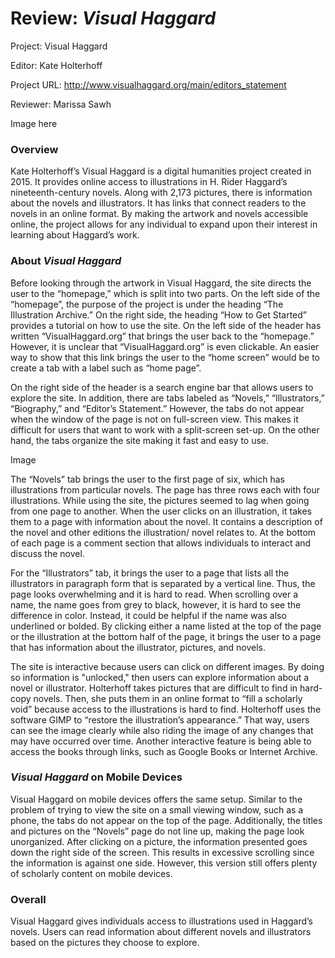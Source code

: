 # Review: _Visual  Haggard_

Project: Visual Haggard

Editor: Kate Holterhoff

Project URL: http://www.visualhaggard.org/main/editors_statement

Reviewer: Marissa Sawh

Image here

### Overview

Kate Holterhoff’s Visual Haggard is a digital humanities project created in 2015. It provides online access to illustrations in H. Rider Haggard’s nineteenth-century novels. Along with 2,173 pictures, there is information about the novels and illustrators. It has links that connect readers to the novels in an online format. By making the artwork and novels accessible online, the project allows for any individual to expand upon their interest in learning about Haggard’s work.

### About _Visual Haggard_

Before looking through the artwork in Visual Haggard, the site directs the user to the “homepage,” which is split into two parts. On the left side of the “homepage”, the purpose of the project is under the heading “The Illustration Archive.” On the right side, the heading “How to Get Started” provides a tutorial on how to use the site. On the left side of the header has written “VisualHaggard.org” that brings the user back to the “homepage.” However, it is unclear that “VisualHaggard.org” is even clickable. An easier way to show that this link brings the user to the “home screen” would be to create a tab with a label such as “home page”.

On the right side of the header is a search engine bar that allows users to explore the site. In addition, there are tabs labeled as “Novels,” “Illustrators,” “Biography,” and “Editor’s Statement.” However, the tabs do not appear when the window of the page is not on full-screen view. This makes it difficult for users that want to work with a split-screen set-up. On the other hand, the tabs organize the site making it fast and easy to use. 

Image

The “Novels” tab brings the user to the first page of six, which has illustrations from particular novels. The page has three rows each with four illustrations. While using the site, the pictures seemed to lag when going from one page to another. When the user clicks on an illustration, it takes them to a page with information about the novel. It contains a description of the novel and other editions the illustration/ novel relates to. At the bottom of each page is a comment section that allows individuals to interact and discuss the novel.

For the “Illustrators” tab, it brings the user to a page that lists all the illustrators in paragraph form that is separated by a vertical line. Thus, the page looks overwhelming and it is hard to read. When scrolling over a name, the name goes from grey to black, however, it is hard to see the difference in color. Instead, it could be helpful if the name was also underlined or bolded. By clicking either a name listed at the top of the page or the illustration at the bottom half of the page, it brings the user to a page that has information about the illustrator, pictures, and novels.

The site is interactive because users can click on different images. By doing so information is "unlocked," then users can explore information about a novel or illustrator. Holterhoff takes pictures that are difficult to find in hard-copy novels. Then, she puts them in an online format to “fill a scholarly void” because access to the illustrations is hard to find. Holterhoff uses the software GIMP to “restore the illustration’s appearance.” That way, users can see the image clearly while also riding the image of any changes that may have occurred over time. Another interactive feature is being able to access the books through links, such as Google Books or Internet Archive.

### _Visual Haggard_ on Mobile Devices

Visual Haggard on mobile devices offers the same setup. Similar to the problem of trying to view the site on a small viewing window, such as a phone, the tabs do not appear on the top of the page. Additionally, the titles and pictures on the “Novels” page do not line up, making the page look unorganized. After clicking on a picture, the information presented goes down the right side of the screen. This results in excessive scrolling since the information is against one side. However, this version still offers plenty of scholarly content on mobile devices.

### Overall

Visual Haggard gives individuals access to illustrations used in Haggard’s novels. Users can read information about different novels and illustrators based on the pictures they choose to explore.
 
